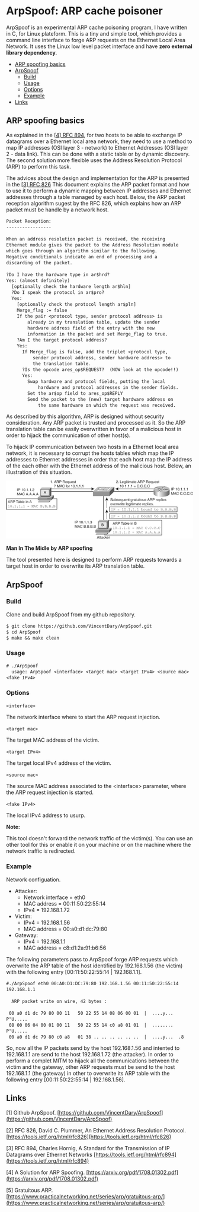 # ArpSpoof: ARP cache poisoner

ArpSpoof is an experimental ARP cache poisoning program, I have written in C,
for Linux plateform. This is a tiny and simple tool, which provides a command
line interface to forge ARP requests on the Ethernet Local Area Network. It uses
the Linux low level packet interface and have **zero external library
dependency**.


- [ARP spoofing basics](#arp-spoofing-basics)
- [ArpSpoof](#arpspoof)
    - [Build](#build)
    - [Usage](#usage)
    - [Options](#options)
    - [Example](#example)
- [Links](#links)


## ARP spoofing basics

As explained in the [[4] RFC 894](https://tools.ietf.org/html/rfc894)</a>,
for two hosts to be able to exchange IP datagrams over a Ethernet local area
network, they need to use a method to map IP addresses (OSI layer 3 - network)
to Ethernet Addresses (OSI layer 2 - data link).
This can be done with a static table or by dynamic discovery. The second
solution more flexible uses the Address Resolution Protocol (ARP) to perform
this task.

The advices about the design and implementation for the ARP is
presented in the [[3] RFC 826](https://tools.ietf.org/html/rfc826)
This document explains the ARP packet format and how to use it to perform a
dynamic mapping between IP addresses and Ethernet addresses through a table
managed by each host. Below, the ARP packet reception algorithm sugest by the
RFC 826, which explains how an ARP packet must be handle by a network host.

```text
Packet Reception:
-----------------

When an address resolution packet is received, the receiving
Ethernet module gives the packet to the Address Resolution module
which goes through an algorithm similar to the following.
Negative conditionals indicate an end of processing and a
discarding of the packet.

?Do I have the hardware type in ar$hrd?
Yes: (almost definitely)
  [optionally check the hardware length ar$hln]
  ?Do I speak the protocol in ar$pro?
  Yes:
    [optionally check the protocol length ar$pln]
    Merge_flag := false
    If the pair <protocol type, sender protocol address> is
        already in my translation table, update the sender
        hardware address field of the entry with the new
        information in the packet and set Merge_flag to true.
    ?Am I the target protocol address?
    Yes:
      If Merge_flag is false, add the triplet <protocol type,
          sender protocol address, sender hardware address> to
          the translation table.
      ?Is the opcode ares_op$REQUEST?  (NOW look at the opcode!!)
      Yes:
        Swap hardware and protocol fields, putting the local
            hardware and protocol addresses in the sender fields.
        Set the ar$op field to ares_op$REPLY
        Send the packet to the (new) target hardware address on
            the same hardware on which the request was received.

```

As described by this algorithm, ARP is designed without security consideration.
Any ARP packet is trusted and processed as it. So the ARP translation table can
be easily overwritten in favor of a malicious host in order to hijack the
communication of other host(s).

To hijack IP communication between two hosts in a Ethernet local area network,
it is necessary to corrupt the hosts tables which map the IP addresses to
Ethernet addresses in order that each host map the IP address of the each other
with the Ethernet address of the malicious host. Below, an illustration of this
situation.

![Man In The Midle by ARP spoofing](spoofarp.jpg)

**Man In The Midle by ARP spoofing**

The tool presented here is designed to perform ARP requests towards a target
host in order to overwrite its ARP translation table.


## ArpSpoof

### Build

Clone and build ArpSpoof from my github repository.

```text
$ git clone https://github.com/VincentDary/ArpSpoof.git
$ cd ArpSpoof
$ make && make clean
```

### Usage

```text
# ./ArpSpoof
  usage: ArpSpoof <interface> <target mac> <target IPv4> <source mac> <fake IPv4>
```

### Options

`<interface>`

The network interface where to start the ARP request injection.


`<target mac>`

The target MAC address of the victim.


`<target IPv4>`

The target local IPv4 address of the victim.


`<source mac>`

The source MAC address associated to the &#60;interface&#62; parameter, where
the ARP request injection is started.

`<fake IPv4>`

The local IPv4 address to usurp.

**Note:**

This tool doesn't forward the network traffic of the victim(s). You can use an
other tool for this or enable it on your machine or on the machine where the
network traffic is redirected.


### Example

Network configuation.

- Attacker:
    - Network interface = eth0
    - MAC address = 00:11:50:22:55:14
    - IPv4 = 192.168.1.72
- Victim:
    - IPv4 = 192.168.1.56
    - MAC address = 00:a0:d1:dc:79:80
- Gateway:
    - IPv4 = 192.168.1.1
    - MAC address = c8:d1:2a:91:b6:56

The following parameters pass to ArpSpoof forge ARP requests which overwrite the
ARP table of the host identified by 192.168.1.56 (the victim) with the
following entry [00:11:50:22:55:14 | 192.168.1.1].

```text
#./ArpSpoof eth0 00:A0:D1:DC:79:80 192.168.1.56 00:11:50:22:55:14 192.168.1.1

  ARP packet write on wire, 42 bytes :

 00 a0 d1 dc 79 80 00 11   50 22 55 14 08 06 00 01  |  ....y...  P"U.....
 08 00 06 04 00 01 00 11   50 22 55 14 c0 a8 01 01  |  ........  P"U.....
 00 a0 d1 dc 79 80 c0 a8   01 38 .. .. .. .. .. ..  |  ....y...  .8
```

So, now all the IP packets send by the host 192.168.1.56 and intented to
192.168.1.1 are send to the host 192.168.1.72 (the attacker). In order to
perform a complet MITM to hijack all the communications between the victim and
the gateway, other ARP requests must be send to the host 192.168.1.1
(the gateway) in other to overwrite its ARP table with the following entry
[00:11:50:22:55:14 | 192.168.1.56].


## Links


[1] Github ArpSpoof.
[https://github.com/VincentDary/ArpSpoof](https://github.com/VincentDary/ArpSpoof)

[2] RFC 826, David C. Plummer, An Ethernet Address Resolution Protocol.
[https://tools.ietf.org/html/rfc826](https://tools.ietf.org/html/rfc826)

[3] RFC 894, Charles Hornig, A Standard for the Transmission of IP Datagrams over Ethernet Networks
[https://tools.ietf.org/html/rfc894](https://tools.ietf.org/html/rfc894)

[4] A Solution for ARP Spoofing.
[https://arxiv.org/pdf/1708.01302.pdf](https://arxiv.org/pdf/1708.01302.pdf)

[5] Gratuitous ARP.
[https://www.practicalnetworking.net/series/arp/gratuitous-arp/](https://www.practicalnetworking.net/series/arp/gratuitous-arp/)
